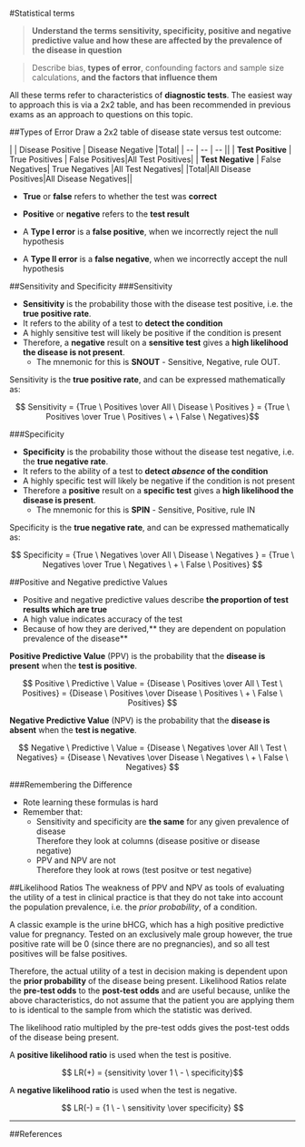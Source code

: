 #Statistical terms
>**Understand the terms sensitivity, specificity, positive and negative predictive value and how these are affected by the prevalence of the disease in question**

>Describe bias, **types of error**, confounding factors and sample size calculations, **and the factors that influence them**

All these terms refer to characteristics of **diagnostic tests**. The easiest way to approach this is via a 2x2 table, and has been recommended in previous exams as an approach to questions on this topic. 

##Types of Error
Draw a 2x2 table of disease state versus test outcome:

|  | Disease  Positive | Disease Negative |Total|
| -- | -- | -- ||
| **Test Positive** | True Positives | False Positives|All Test Positives|
| **Test Negative** | False Negatives| True Negatives |All Test Negatives|
|Total|All Disease Positives|All Disease Negatives||

* **True** or **false** refers to whether the test was **correct**
* **Positive** or **negative** refers to the **test result**


* A **Type I error** is a **false positive**, when we incorrectly reject the null hypothesis  
* A **Type II error** is a **false negative**, when we incorrectly accept the null hypothesis

##Sensitivity and Specificity
###Sensitivity
* **Sensitivity** is the probability those with the disease test positive, i.e. the **true positive rate**.  
* It refers to the ability of a test to **detect the condition**  
* A highly sensitive test will likely be positive if the condition is present
* Therefore, a **negative** result on a **sensitive test** gives a **high likelihood the disease is not present**.   
    * The mnemonic for this is **SNOUT** - Sensitive, Negative, rule OUT.

Sensitivity is the **true positive rate**, and can be expressed mathematically as:

$$ Sensitivity = {True \ Positives \over All \ Disease \ Positives } = {True \ Positives \over True \ Positives \ + \ False \ Negatives}$$

###Specificity
* **Specificity** is the probability those without the disease test negative, i.e. the **true negative rate**.
* It refers to the ability of a test to **detect *absence* of the condition**  
* A highly specific test will likely be negative if the condition is not present
* Therefore a **positive** result on a **specific test** gives a **high likelihood the disease is present**.  
  * The mnemonic for this is **SPIN** - Sensitive, Positive, rule IN

Specificity is the **true negative rate**, and can be expressed mathematically as:

$$ Specificity = {True \ Negatives \over All \ Disease \ Negatives } = {True \ Negatives \over True \ Negatives \ + \ False \ Positives} $$

##Positive and Negative predictive Values
* Positive and negative predictive values describe **the proportion of test results which are true**
* A high value indicates accuracy of the test
* Because of how they are derived,** they are dependent on population prevalence of the disease**

**Positive Predictive Value** (PPV) is the probability that the **disease is present** when the **test is positive**.

$$ Positive \ Predictive \  Value = {Disease \ Positives \over All \ Test \ Positives} = {Disease \ Positives \over Disease \ Positives \ + \ False \ Positives} $$

**Negative Predictive Value** (NPV) is the probability that the **disease is absent** when the **test is negative**.   

$$ Negative \ Predictive \ Value = {Disease \ Negatives \over All \ Test \ Negatives} = {Disease \ Nevatives \over Disease \ Negatives \ + \ False \ Negatives} $$

###Remembering the Difference
* Rote learning these formulas is hard
* Remember that:
  * Sensitivity and specificity are **the same** for any given prevalence of disease  
  Therefore they look at columns (disease positive or disease negative)
  * PPV and NPV are not  
  Therefore they look at rows (test positve or test negative)

##Likelihood Ratios
The weakness of PPV and NPV as tools of evaluating the utility of a test in clinical practice is that they do not take into account the population prevalence, i.e. the *prior probability*, of a condition.

A classic example is the urine bHCG, which has a high positive predictive value for pregnancy. Tested on an exclusively male group however, the true positive rate will be 0 (since there are no pregnancies), and so all test positives will be false positives.

Therefore, the actual utility of a test in decision making is dependent upon the **prior probability** of the disease being present. Likelihood Ratios relate the **pre-test odds** to the **post-test odds** and are useful because, unlike the above characteristics, do not assume that the patient you are applying them to is identical to the sample from which the statistic was derived.

The likelihood ratio multipled by the pre-test odds gives the post-test odds of the disease being present.

A **positive likelihood ratio** is used when the test is positive.

$$ LR(+) = {sensitivity \over 1 \ - \ specificity}$$

A **negative likelihood ratio** is used when the test is negative.

$$ LR(-) = {1 \ - \ sensitivity \over specificity} $$

---

##References  
 [^1]: PS Myles, T Gin. Statistical methods for anaesthesia and intensive care. 1st ed. Oxford: Butterworth-Heinemann, 2001.  
[^2]: Course notes from "Introduction to Biostats", University of Sydney, School of Public Health, circa 2013.